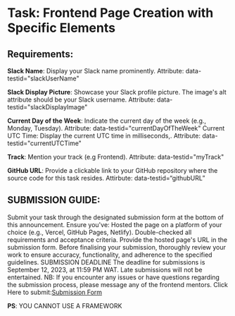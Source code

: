 # Task: Frontend Page Creation with Specific Elements

## Requirements:
**Slack Name**:
Display your Slack name prominently.
Attribute: data-testid="slackUserName"

**Slack Display Picture**:
Showcase your Slack profile picture.
The image's alt attribute should be your Slack username.
Attribute: data-testid="slackDisplayImage"

**Current Day of the Week**:
Indicate the current day of the week (e.g., Monday, Tuesday).
Attribute: data-testid="currentDayOfTheWeek"
Current UTC Time:
Display the current UTC time in milliseconds,.
Attribute: data-testid="currentUTCTime"

**Track**:
Mention your track (e.g Frontend).
Attribute: data-testid="myTrack"

**GitHub URL**:
Provide a clickable link to your GitHub repository where the source code for this task resides.
Attirbute: data-testid=“githubURL”

## SUBMISSION GUIDE:
Submit your task through the designated submission form at the bottom of this announcement.  Ensure you've:
Hosted the page on a platform of your choice (e.g., Vercel, GitHub Pages, Netlify).
Double-checked all requirements and acceptance criteria.
Provide the hosted page's URL in the submission form.
Before finalising your submission, thoroughly review your work to ensure accuracy, functionality, and adherence to the specified guidelines.
SUBMISSION DEADLINE
The deadline for submissions is September 12, 2023, at 11:59 PM WAT. Late submissions will not be entertained.
NB: If you encounter any issues or have questions regarding the submission process, please message any of the frontend mentors.
Click Here to 
submit:[Submission Form](https://docs.google.com/forms/d/e/1FAIpQLSdyExqRMAJKXMEaMblQ-YoYQ4t9M9VLnWeEkNr--XVCuFoQrw/viewform)

**PS**: YOU CANNOT USE A FRAMEWORK 